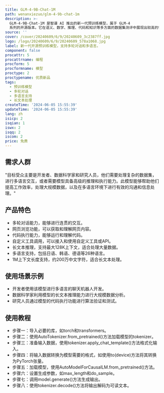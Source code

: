 ```yaml
---
title: GLM-4-9B-Chat-1M
path: wenanxiezuo/glm-4-9b-chat-1m
description: >-
  GLM-4-9B-Chat-1M 是智谱 AI 推出的新一代预训练模型，属于 GLM-4
  系列的开源版本。它在语义、数学、推理、代码和知识等多方面的数据集测评中展现出较高的性能。该模型不仅支持多轮对话，还具备网页浏览、代码执行、自定义工具调用和长文本推理等高级功能。支持包括日语、韩语、德语在内的26种语言，并特别推出了支持1M上下文长度的模型版本，适合需要处理大量数据和多语言环境的开发者和研究人员使用。
source: ''
cover: /cover/20240609/6/9/20240609_3c2387ff.jpg
logo: /logo/20240609/6/9/20240609_578a1068.jpg
label: 新一代开源预训练模型，支持多轮对话和多语言。
component: false
procattr: 5
procattrname: 编程
procform: 5
procformname: 模型
proctype: 2
proctypename: 优质新品
tags:
  - 预训练模型
  - 多轮对话
  - 多语言支持
  - 长文本处理
createTime: '2024-06-05 15:55:39'
updateTime: '2024-06-05 15:55:39'
lang: zh
isicp: 2
isqian: 1
iswx: 2
isqq: 2
iscom: 2
price: 免费
---
```




## 需求人群
"目标受众主要是开发者、数据科学家和研究人员，他们需要处理复杂的数据集，进行多语言交互，或者需要模型具备高级的推理和执行能力。此模型能够帮助他们提高工作效率，处理大规模数据，以及在多语言环境下进行有效的沟通和信息处理。"

## 产品特色
* 多轮对话能力，能够进行连贯的交互。
* 网页浏览功能，可以获取和理解网页内容。
* 代码执行能力，能够运行和理解代码。
* 自定义工具调用，可以接入和使用自定义工具或API。
* 长文本推理，支持最大128K上下文，适合处理大量数据。
* 多语言支持，包括日语、韩语、德语等26种语言。
* 1M上下文长度支持，约200万中文字符，适合长文本处理。

## 使用场景示例
* 开发者使用该模型进行多语言的聊天机器人开发。
* 数据科学家利用模型的长文本推理能力进行大规模数据分析。
* 研究人员通过模型的代码执行功能进行算法验证和测试。

## 使用教程
* 步骤一：导入必要的库，如torch和transformers。
* 步骤二：使用AutoTokenizer.from_pretrained()方法加载模型的tokenizer。
* 步骤三：准备输入数据，使用tokenizer.apply_chat_template()方法格式化输入。
* 步骤四：将输入数据转换为模型需要的格式，如使用to(device)方法将其转换为PyTorch张量。
* 步骤五：加载模型，使用AutoModelForCausalLM.from_pretrained()方法。
* 步骤六：设置生成参数，如max_length和do_sample。
* 步骤七：调用model.generate()方法生成输出。
* 步骤八：使用tokenizer.decode()方法将输出解码为可读文本。

  
